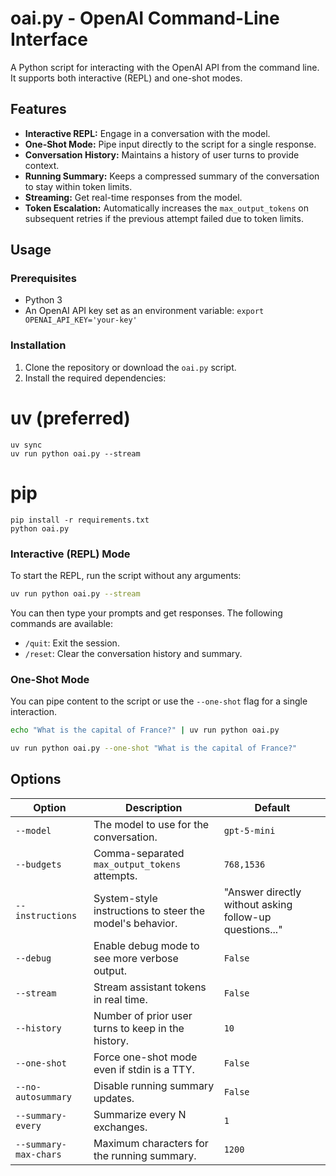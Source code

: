 # oai.py - OpenAI Command-Line Interface

A Python script for interacting with the OpenAI API from the command line. It supports both interactive (REPL) and one-shot modes.

## Features

- **Interactive REPL:** Engage in a conversation with the model.
- **One-Shot Mode:** Pipe input directly to the script for a single response.
- **Conversation History:** Maintains a history of user turns to provide context.
- **Running Summary:** Keeps a compressed summary of the conversation to stay within token limits.
- **Streaming:** Get real-time responses from the model.
- **Token Escalation:** Automatically increases the `max_output_tokens` on subsequent retries if the previous attempt failed due to token limits.

## Usage

### Prerequisites

- Python 3
- An OpenAI API key set as an environment variable: `export OPENAI_API_KEY='your-key'`

### Installation

1.  Clone the repository or download the `oai.py` script.
2.  Install the required dependencies:

# uv (preferred)
```
uv sync
uv run python oai.py --stream
```
# pip
```
pip install -r requirements.txt
python oai.py
```

### Interactive (REPL) Mode

To start the REPL, run the script without any arguments:

```bash
uv run python oai.py --stream
```

You can then type your prompts and get responses. The following commands are available:

- `/quit`: Exit the session.
- `/reset`: Clear the conversation history and summary.

### One-Shot Mode

You can pipe content to the script or use the `--one-shot` flag for a single interaction.

```bash
echo "What is the capital of France?" | uv run python oai.py
```

```bash
uv run python oai.py --one-shot "What is the capital of France?"
```

## Options

| Option                | Description                                                                      | Default                                                               |
| --------------------- | -------------------------------------------------------------------------------- | --------------------------------------------------------------------- |
| `--model`             | The model to use for the conversation.                                           | `gpt-5-mini`                                                          |
| `--budgets`           | Comma-separated `max_output_tokens` attempts.                                    | `768,1536`                                                            |
| `--instructions`      | System-style instructions to steer the model's behavior.                         | "Answer directly without asking follow-up questions..."               |
| `--debug`             | Enable debug mode to see more verbose output.                                    | `False`                                                               |
| `--stream`            | Stream assistant tokens in real time.                                            | `False`                                                               |
| `--history`           | Number of prior user turns to keep in the history.                               | `10`                                                                  |
| `--one-shot`          | Force one-shot mode even if stdin is a TTY.                                      | `False`                                                               |
| `--no-autosummary`    | Disable running summary updates.                                                 | `False`                                                               |
| `--summary-every`     | Summarize every N exchanges.                                                     | `1`                                                                   |
| `--summary-max-chars` | Maximum characters for the running summary.                                      | `1200`                                                                |

